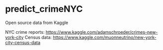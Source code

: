 # predict_crimeNYC


Open source data from Kaggle

NYC crime reports: https://www.kaggle.com/adamschroeder/crimes-new-york-city
Census data: https://www.kaggle.com/muonneutrino/new-york-city-census-data
